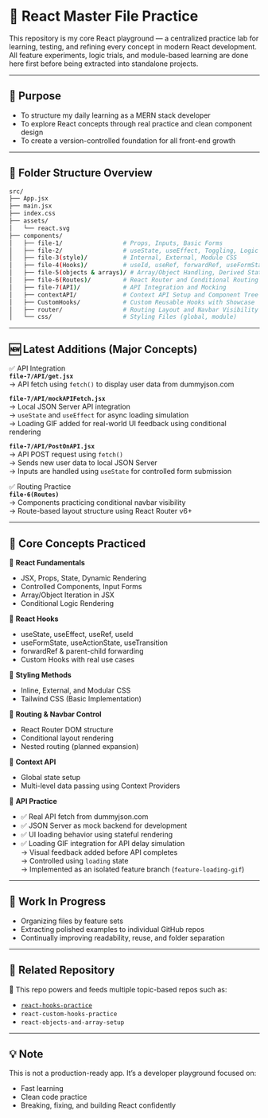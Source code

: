 # 🧠 React Master File Practice

This repository is my core React playground — a centralized practice lab for learning, testing, and refining every concept in modern React development. All feature experiments, logic trials, and module-based learning are done here first before being extracted into standalone projects.

---

## 📌 Purpose

- To structure my daily learning as a MERN stack developer
- To explore React concepts through real practice and clean component design
- To create a version-controlled foundation for all front-end growth

---

## 📁 Folder Structure Overview

```bash
src/
├── App.jsx
├── main.jsx
├── index.css
├── assets/
│   └── react.svg
├── components/
│   ├── file-1/                 # Props, Inputs, Basic Forms
│   ├── file-2/                 # useState, useEffect, Toggling, Logic
│   ├── file-3(style)/          # Internal, External, Module CSS
│   ├── file-4(Hooks)/          # useId, useRef, forwardRef, useFormState, useTransition
│   ├── file-5(objects & arrays)/ # Array/Object Handling, Derived State, Fragments
│   ├── file-6(Routes)/         # React Router and Conditional Routing
│   ├── file-7(API)/            # API Integration and Mocking
│   ├── contextAPI/             # Context API Setup and Component Tree Flow
│   ├── CustomHooks/            # Custom Reusable Hooks with Showcase
│   ├── router/                 # Routing Layout and Navbar Visibility
│   └── css/                    # Styling Files (global, module)
```

---

## 🆕 Latest Additions (Major Concepts)

✅ API Integration  
**`file-7/API/get.jsx`**  
→ API fetch using `fetch()` to display user data from dummyjson.com

**`file-7/API/mockAPIFetch.jsx`**  
→ Local JSON Server API integration  
→ `useState` and `useEffect` for async loading simulation  
→ Loading GIF added for real-world UI feedback using conditional rendering

**`file-7/API/PostOnAPI.jsx`**  
→ API POST request using `fetch()`  
→ Sends new user data to local JSON Server  
→ Inputs are handled using `useState` for controlled form submission

✅ Routing Practice  
**`file-6(Routes)`**  
→ Components practicing conditional navbar visibility  
→ Route-based layout structure using React Router v6+

---

## 🎯 Core Concepts Practiced

🔹 **React Fundamentals**  
- JSX, Props, State, Dynamic Rendering  
- Controlled Components, Input Forms  
- Array/Object Iteration in JSX  
- Conditional Logic Rendering

🔹 **React Hooks**  
- useState, useEffect, useRef, useId  
- useFormState, useActionState, useTransition  
- forwardRef & parent-child forwarding  
- Custom Hooks with real use cases

🔹 **Styling Methods**  
- Inline, External, and Modular CSS  
- Tailwind CSS (Basic Implementation)

🔹 **Routing & Navbar Control**  
- React Router DOM structure  
- Conditional layout rendering  
- Nested routing (planned expansion)

🔹 **Context API**  
- Global state setup  
- Multi-level data passing using Context Providers

🔹 **API Practice**  
- ✅ Real API fetch from dummyjson.com  
- ✅ JSON Server as mock backend for development  
- ✅ UI loading behavior using stateful rendering  
- ✅ Loading GIF integration for API delay simulation  
  → Visual feedback added before API completes  
  → Controlled using `loading` state  
  → Implemented as an isolated feature branch (`feature-loading-gif`)

---

## 🚧 Work In Progress

- Organizing files by feature sets  
- Extracting polished examples to individual GitHub repos  
- Continually improving readability, reuse, and folder separation

---

## 🔗 Related Repository

📌 This repo powers and feeds multiple topic-based repos such as:  
- [`react-hooks-practice`](https://github.com/FaiziCodeSpace/react-hooks-practice)  
- `react-custom-hooks-practice`  
- `react-objects-and-array-setup`

---

## 💡 Note

This is not a production-ready app. It’s a developer playground focused on:
- Fast learning  
- Clean code practice  
- Breaking, fixing, and building React confidently
